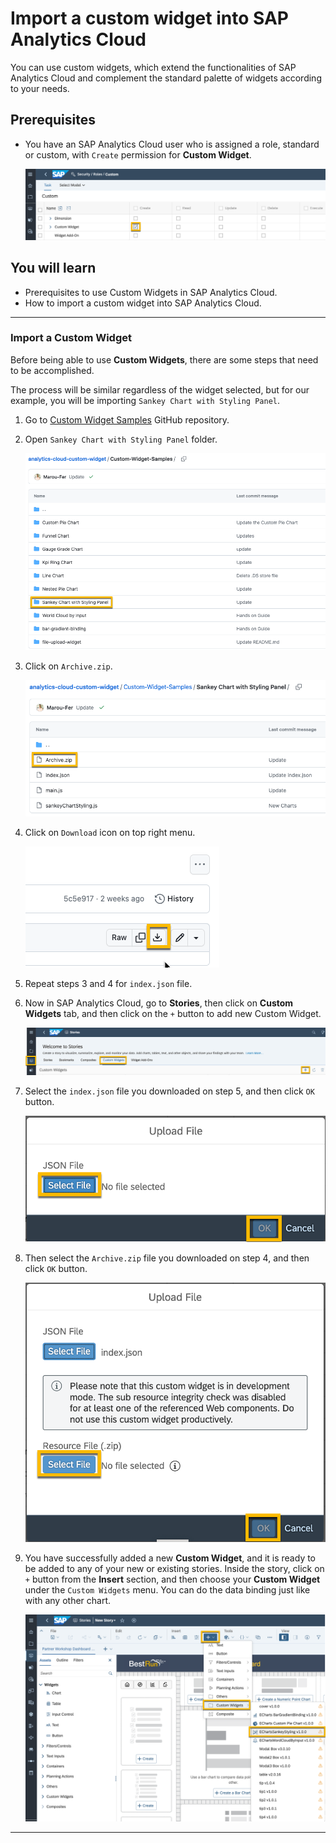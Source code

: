 # Import a custom widget into SAP Analytics Cloud

<!-- description -->

You can use custom widgets, which extend the functionalities of SAP Analytics Cloud and complement the standard palette of widgets according to your needs.

## Prerequisites
 - You have an SAP Analytics Cloud user who is assigned a role, standard or custom, with `Create` permission for **Custom Widget**.

    ![SAC Custom Widget Permission](./images-dsp_analytics_2-import-custom-widget/DS_SAC_CustomWidgetPermission.png)

## You will learn
  - Prerequisites to use Custom Widgets in SAP Analytics Cloud.
  - How to import a custom widget into SAP Analytics Cloud.

---

### Import a Custom Widget

Before being able to use **Custom Widgets**, there are some steps that need to be accomplished.

The process will be similar regardless of the widget selected, but for our example, you will be importing `Sankey Chart with Styling Panel`.

1. Go to [Custom Widget Samples](https://github.com/SAP-samples/analytics-cloud-custom-widget/tree/main/Custom-Widget-Samples) GitHub repository.

2. Open `Sankey Chart with Styling Panel` folder.

    ![SAC Story Creation](./images-dsp_analytics_2-import-custom-widget/DS_SAC_SampleWidgets.png)

3. Click on `Archive.zip`.

    ![SAC Story Creation](./images-dsp_analytics_2-import-custom-widget/DS_SAC_SampleWidgetsArchive.png)

4. Click on `Download` icon on top right menu.

    ![SAC Story Creation](./images-dsp_analytics_2-import-custom-widget/DS_SAC_SampleWidgetsDownload.png)

5. Repeat steps 3 and 4 for `index.json` file.

6. Now in SAP Analytics Cloud, go to **Stories**, then click on **Custom Widgets** tab, and then click on the `+` button to add new Custom Widget.

    ![SAC Story Creation](./images-dsp_analytics_2-import-custom-widget/DS_SAC_CustomWidgetsMenu.png)

7. Select the `index.json` file you downloaded on step 5, and then click `OK` button.

    ![SAC Story Creation](./images-dsp_analytics_2-import-custom-widget/DS_SAC_CustomWidgetsSelectJson.png)

8. Then select the `Archive.zip` file you downloaded on step 4, and then click `OK` button.

    ![SAC Story Creation](./images-dsp_analytics_2-import-custom-widget/DS_SAC_CustomWidgetsSelectZip.png)

9. You have successfully added a new **Custom Widget**, and it is ready to be added to any of your new or existing stories. Inside the story, click on `+` button from the **Insert** section, and then choose your **Custom Widget** under the `Custom Widgets` menu. You can do the data binding just like with any other chart.

    ![SAC Story Creation](./images-dsp_analytics_2-import-custom-widget/DS_SAC_CustomWidgetsAdd.png)

---